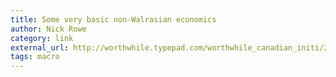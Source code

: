 ```yaml
---
title: Some very basic non-Walrasian economics
author: Nick Rowe
category: link
external_url: http://worthwhile.typepad.com/worthwhile_canadian_initi/2015/11/some-very-basic-non-walrasian-economics.html
tags: macro
---
```

